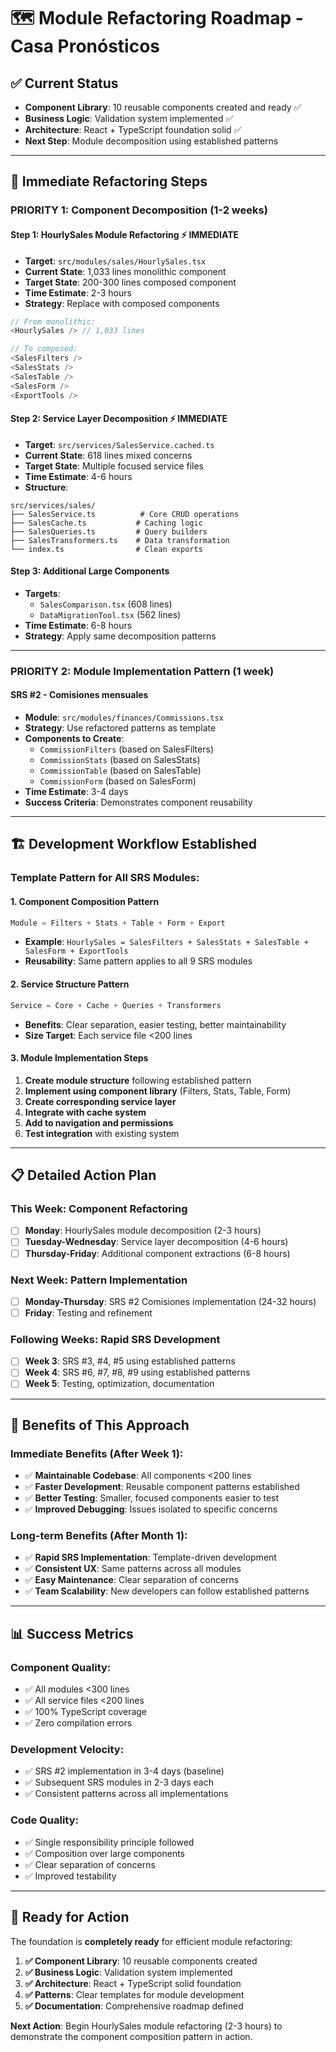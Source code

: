 # 🗺️ Module Refactoring Roadmap - Casa Pronósticos

## ✅ **Current Status**
- **Component Library**: 10 reusable components created and ready ✅
- **Business Logic**: Validation system implemented ✅
- **Architecture**: React + TypeScript foundation solid ✅
- **Next Step**: Module decomposition using established patterns

---

## 🚀 **Immediate Refactoring Steps**

### **PRIORITY 1: Component Decomposition (1-2 weeks)**

#### **Step 1: HourlySales Module Refactoring** ⚡ **IMMEDIATE**
- **Target**: `src/modules/sales/HourlySales.tsx`
- **Current State**: 1,033 lines monolithic component
- **Target State**: 200-300 lines composed component
- **Time Estimate**: 2-3 hours
- **Strategy**: Replace with composed components
```typescript
// From monolithic:
<HourlySales /> // 1,033 lines

// To composed:
<SalesFilters />
<SalesStats />
<SalesTable />
<SalesForm />
<ExportTools />
```

#### **Step 2: Service Layer Decomposition** ⚡ **IMMEDIATE**
- **Target**: `src/services/SalesService.cached.ts`
- **Current State**: 618 lines mixed concerns
- **Target State**: Multiple focused service files
- **Time Estimate**: 4-6 hours
- **Structure**:
```
src/services/sales/
├── SalesService.ts          # Core CRUD operations
├── SalesCache.ts           # Caching logic
├── SalesQueries.ts         # Query builders
├── SalesTransformers.ts    # Data transformation
└── index.ts                # Clean exports
```

#### **Step 3: Additional Large Components** 
- **Targets**: 
  - `SalesComparison.tsx` (608 lines)
  - `DataMigrationTool.tsx` (562 lines)
- **Time Estimate**: 6-8 hours
- **Strategy**: Apply same decomposition patterns

---

### **PRIORITY 2: Module Implementation Pattern (1 week)**

#### **SRS #2 - Comisiones mensuales**
- **Module**: `src/modules/finances/Commissions.tsx`
- **Strategy**: Use refactored patterns as template
- **Components to Create**:
  - `CommissionFilters` (based on SalesFilters)
  - `CommissionStats` (based on SalesStats)
  - `CommissionTable` (based on SalesTable)
  - `CommissionForm` (based on SalesForm)
- **Time Estimate**: 3-4 days
- **Success Criteria**: Demonstrates component reusability

---

## 🏗️ **Development Workflow Established**

### **Template Pattern for All SRS Modules**:

#### **1. Component Composition Pattern**
```typescript
Module = Filters + Stats + Table + Form + Export
```
- **Example**: `HourlySales = SalesFilters + SalesStats + SalesTable + SalesForm + ExportTools`
- **Reusability**: Same pattern applies to all 9 SRS modules

#### **2. Service Structure Pattern**
```typescript
Service = Core + Cache + Queries + Transformers
```
- **Benefits**: Clear separation, easier testing, better maintainability
- **Size Target**: Each service file <200 lines

#### **3. Module Implementation Steps**
1. **Create module structure** following established pattern
2. **Implement using component library** (Filters, Stats, Table, Form)
3. **Create corresponding service layer**
4. **Integrate with cache system**
5. **Add to navigation and permissions**
6. **Test integration** with existing system

---

## 📋 **Detailed Action Plan**

### **This Week: Component Refactoring**
- [ ] **Monday**: HourlySales module decomposition (2-3 hours)
- [ ] **Tuesday-Wednesday**: Service layer decomposition (4-6 hours)
- [ ] **Thursday-Friday**: Additional component extractions (6-8 hours)

### **Next Week: Pattern Implementation**
- [ ] **Monday-Thursday**: SRS #2 Comisiones implementation (24-32 hours)
- [ ] **Friday**: Testing and refinement

### **Following Weeks: Rapid SRS Development**
- [ ] **Week 3**: SRS #3, #4, #5 using established patterns
- [ ] **Week 4**: SRS #6, #7, #8, #9 using established patterns
- [ ] **Week 5**: Testing, optimization, documentation

---

## 🎯 **Benefits of This Approach**

### **Immediate Benefits** (After Week 1):
- ✅ **Maintainable Codebase**: All components <200 lines
- ✅ **Faster Development**: Reusable component patterns established
- ✅ **Better Testing**: Smaller, focused components easier to test
- ✅ **Improved Debugging**: Issues isolated to specific concerns

### **Long-term Benefits** (After Month 1):
- ✅ **Rapid SRS Implementation**: Template-driven development
- ✅ **Consistent UX**: Same patterns across all modules
- ✅ **Easy Maintenance**: Clear separation of concerns
- ✅ **Team Scalability**: New developers can follow established patterns

---

## 📊 **Success Metrics**

### **Component Quality**:
- ✅ All modules <300 lines
- ✅ All service files <200 lines
- ✅ 100% TypeScript coverage
- ✅ Zero compilation errors

### **Development Velocity**:
- ✅ SRS #2 implementation in 3-4 days (baseline)
- ✅ Subsequent SRS modules in 2-3 days each
- ✅ Consistent patterns across all implementations

### **Code Quality**:
- ✅ Single responsibility principle followed
- ✅ Composition over large components
- ✅ Clear separation of concerns
- ✅ Improved testability

---

## 🎉 **Ready for Action**

The foundation is **completely ready** for efficient module refactoring:

1. **✅ Component Library**: 10 reusable components created
2. **✅ Business Logic**: Validation system implemented  
3. **✅ Architecture**: React + TypeScript solid foundation
4. **✅ Patterns**: Clear templates for module development
5. **✅ Documentation**: Comprehensive roadmap defined

**Next Action**: Begin HourlySales module refactoring (2-3 hours) to demonstrate the component composition pattern in action.
